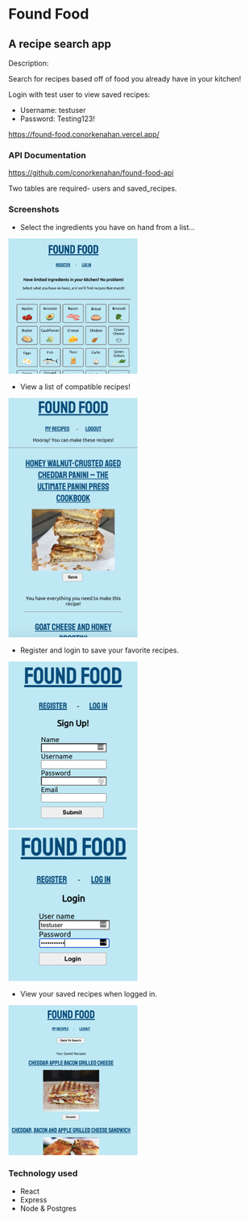 # Found Food

## A recipe search app

Description:

Search for recipes based off of food you already have in your kitchen!

Login with test user to view saved recipes:
- Username: testuser
- Password: Testing123!

https://found-food.conorkenahan.vercel.app/

### API Documentation

https://github.com/conorkenahan/found-food-api

Two tables are required- users and saved_recipes.

### Screenshots

* Select the ingredients you have on hand from a list...
<img src="./src/images/screenshots/main.png" width="256">


* View a list of compatible recipes!
<img src="./src/images/screenshots/results.png" width="256">


* Register and login to save your favorite recipes.
<img src="./src/images/screenshots/register.png" width="256">
<img src="./src/images/screenshots/login.png" width="256">


* View your saved recipes when logged in.
<img src="./src/images/screenshots/saved_recipes.png" width="256">

### Technology used

- React
- Express
- Node & Postgres

